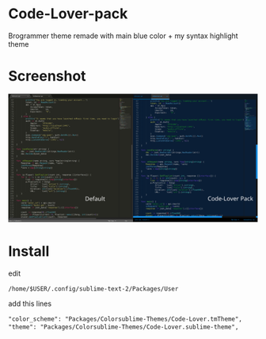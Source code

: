 # Code-Lover-pack

Brogrammer theme remade with main blue color + my syntax highlight theme

# Screenshot
<img src='scrot.png'>

# Install
edit
```
/home/$USER/.config/sublime-text-2/Packages/User
```

add this lines

```
"color_scheme": "Packages/Colorsublime-Themes/Code-Lover.tmTheme",
"theme": "Packages/Colorsublime-Themes/Code-Lover.sublime-theme",
```
